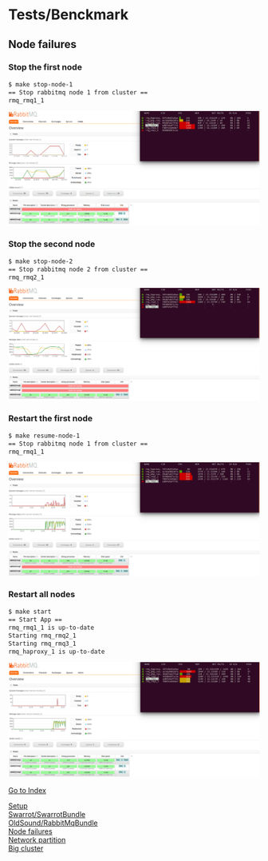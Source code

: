# Tests/Benckmark

## Node failures

### Stop the first node

```
$ make stop-node-1
== Stop rabbitmq node 1 from cluster ==
rmq_rmq1_1
```

![Rabbit cluster](./../img/rabbitmq-node1-stop.png)

### Stop the second node

```
$ make stop-node-2 
== Stop rabbitmq node 2 from cluster ==
rmq_rmq2_1
```

![Rabbit cluster](./../img/rabbitmq-node2-stop.png)

### Restart the first node

```
$ make resume-node-1
== Stop rabbitmq node 1 from cluster ==
rmq_rmq1_1
```

![Rabbit cluster](./../img/rabbitmq-node1-restart.png)

### Restart all nodes

```
$ make start
== Start App ==
rmq_rmq1_1 is up-to-date
Starting rmq_rmq2_1
Starting rmq_rmq3_1
rmq_haproxy_1 is up-to-date
```

![Rabbit cluster](./../img/rabbitmq-all-restart.png)

[Go to Index](../README.md#documentation)  

[Setup](./SETUP.md)  
[Swarrot/SwarrotBundle](./SWARROT.md)  
[OldSound/RabbitMqBundle](./OLDSOUND.md)  
[Node failures](./FAILURE.md)  
[Network partition](./PARTITION.md)  
[Big cluster](./BIG.md)  
